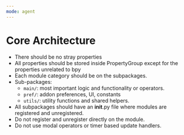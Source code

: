 ```yaml
---
mode: agent
---
```

# Core Architecture
- There should be no stray properties
- All properties should be stored inside PropertyGroup except for the properties unrelated to bpy
- Each module category should be on the subpackages.
- Sub-packages:
    - `main/`: most important logic and functionality or operators.
    - `pref/`: addon preferences, UI, constants
    - `utils/`: utility functions and shared helpers.
- All subpackages should have an __init__.py file where modules are registered and unregistered.
- Do not register and unregister directly on the module.
- Do not use modal operators or timer based update handlers.